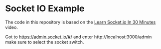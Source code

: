 # Socket IO Example

The code in this repository is based on the
[Learn Socket.io In 30 Minutes](https://youtu.be/ZKEqqIO7n-k)
video.

Got to
https://admin.socket.io/#/
and enter
http://localhost:3000/admin
make sure to select the socket switch.
